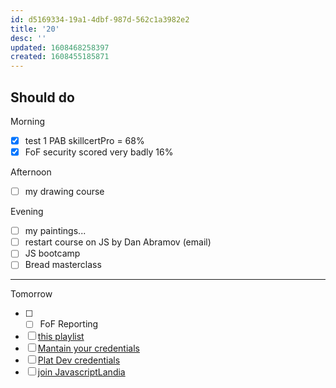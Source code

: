```yaml
---
id: d5169334-19a1-4dbf-987d-562c1a3982e2
title: '20'
desc: ''
updated: 1608468258397
created: 1608455185871
---
```



## Should do

Morning
- [x] test 1 PAB skillcertPro = 68%
- [x] FoF security scored very badly 16%

Afternoon
- [ ] my drawing course

Evening

- [ ] my paintings...
- [ ] restart course on JS by Dan Abramov (email)
- [ ] JS bootcamp
- [ ] Bread masterclass

---

Tomorrow
- [ ] - [ ] FoF Reporting
- [ ] [this playlist](https://www.youtube.com/watch?v=yYbrkaW4CgM&list=PLPXY38WvYAn5SIH7wMAk9RJZoWQBtKdaX)
- [ ] [Mantain your credentials](https://trailhead.salesforce.com/en/content/learn/trails/maintain-your-salesforce-certifications)
- [ ] [Plat Dev credentials](https://trailhead.salesforce.com/en/content/learn/modules/platform-developer-i-certification-maintenance-winter-21?)
- [ ] [join JavascriptLandia](https://openjsf.org/blog/2020/12/17/introducing_javascriptlandia/?j=1804311&sfmc_sub=145406669&l=184_HTML&u=27470281&mid=100008483&jb=8)
